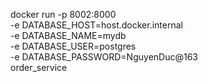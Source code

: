 
docker run -p 8002:8000 \
  -e DATABASE_HOST=host.docker.internal \
  -e DATABASE_NAME=mydb \
  -e DATABASE_USER=postgres \
  -e DATABASE_PASSWORD=NguyenDuc@163 \
  order_service